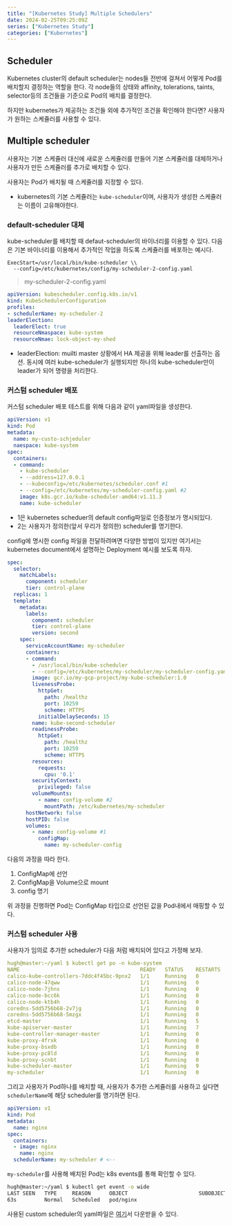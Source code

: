 ```yaml
---
title: "[Kubernetes Study] Multiple Schedulers"
date: 2024-02-25T09:25:09Z
series: ["Kubernetes Study"]
categories: ["Kubernetes"]
---
```


## Scheduler
Kubernetes cluster의 default scheduler는 nodes들 전반에 걸쳐서 어떻게 Pod를 배치할지 결정하는 역할을 한다.
각 node들의 상태와 affinity, tolerations, taints, selector등의 조건들을 기준으로 Pod의 배치를 결정한다.

하지만 kubernetes가 제공하는 조건들 외에 추가적인 조건을 확인해야 한다면? 사용자가 원하는 스케쥴러를 사용할 수 있다.

## Multiple scheduler
사용자는 기본 스케쥴러 대신에 새로운 스케쥴러를 만들어 기본 스케쥴러를 대체하거나 사용자가 만든 스케쥴러를 추가로 배치할 수 있다.

사용자는 Pod가 배치될 때 스케쥴러를 지정할 수 있다.

- kubernetes의 기본 스케쥴러는 `kube-scheduler`이며, 사용자가 생성한 스케쥴러는 이름이 고유해야한다.

### default-scheduler 대체

kube-scheduler를 배치할 때 defaut-scheduler의 바이너리를 이용할 수 있다. 다음은 기본 바이너리를 이용해서 추가적인 작업을 하도록 스케쥴러를 배포하는 예시다.

```
ExecStart=/usr/local/bin/kube-scheduler \\
  --config=/etc/kubernetes/config/my-scheduler-2-config.yaml
```

> my-scheduler-2-config.yaml
 ```yaml
 apiVersion: kubescheduler.config.k8s.io/v1
 kind: KubeSchedulerConfiguration
 profiles:
 - schedulerName: my-scheduler-2
 leaderElection:
   leaderElect: true
   resourceNmaspace: kube-system
   resourceNmae: lock-object-my-shed
 ```

 - leaderElection: muilti master 상황에서 HA 제공을 위해 leader를 선출하는 옵션. 동시에 여러 kube-scheduler가 실행되지만 하나의 kube-scheduler만이 leader가 되어 명령을 처리한다.


### 커스텀 scheduler 배포
커스텀 scheduler 배포 테스트를 위해 다음과 같이 yaml파일을 생성한다.

```yaml
apiVersion: v1
kind: Pod
metadata:
  name: my-custo-schjeduler
  naespace: kube-system
spec:
  containers:
  - command:
    - kube-scheduler
    - --address=127.0.0.1
    - --kubeconfig=/etc/kubernetes/scheduler.conf #1
    - --config=/etc/kubernetes/my-scheduler-config.yaml #2
    image: k8s.gcr.io/kube-scheduler-amd64:v1.11.3
    name: kube-scheduler
```

- 1은 kubernetes scheduer의 default config파일로 인증정보가 명시되있다.
- 2는 사용자가 정의한(앞서 우리가 정의한) scheduler를 명기한다.

config에 명시한 config 파일을 전달하려며면 다양한 방법이 있지만 여기서는 kubernetes document에서 설명하는 Deployment 예시를 보도록 하자.

```yaml
spec:
  selector:
    matchLabels:
      component: scheduler
      tier: control-plane
  replicas: 1
  template:
    metadata:
      labels:
        component: scheduler
        tier: control-plane
        version: second
    spec:
      serviceAccountName: my-scheduler
      containers:
      - command:
        - /usr/local/bin/kube-scheduler
        - --config=/etc/kubernetes/my-scheduler/my-scheduler-config.yaml #3
        image: gcr.io/my-gcp-project/my-kube-scheduler:1.0
        livenessProbe:
          httpGet:
            path: /healthz
            port: 10259
            scheme: HTTPS
          initialDelaySeconds: 15
        name: kube-second-scheduler
        readinessProbe:
          httpGet:
            path: /healthz
            port: 10259
            scheme: HTTPS
        resources:
          requests:
            cpu: '0.1'
        securityContext:
          privileged: false
        volumeMounts:
          - name: config-volume #2
            mountPath: /etc/kubernetes/my-scheduler
      hostNetwork: false
      hostPID: false
      volumes:
        - name: config-volume #1
          configMap:
            name: my-scheduler-config
```

다음의 과정을 따라 한다.
1. ConfigMap에 선언 
2. ConfigMap을 Volume으로 mount 
3. config 명기 

위 과정을 진행하면 Pod는 ConfigMap 타입으로 선언된 값을 Pod내에서 매핑할 수 있다.

### 커스텀 scheduler 사용
사용자가 임의로 추가한 scheduler가 다음 처럼 배치되어 있다고 가정해 보자.

```yaml
hugh@master:~/yaml $ kubectl get po -n kube-system
NAME                                       READY   STATUS    RESTARTS   AGE
calico-kube-controllers-7ddc4f45bc-9pnx2   1/1     Running   0          14d
calico-node-47qww                          1/1     Running   0          13d
calico-node-7jhns                          1/1     Running   0          14d
calico-node-bcc6k                          1/1     Running   0          13d
calico-node-ktb4h                          1/1     Running   0          13d
coredns-5dd5756b68-2v7jg                   1/1     Running   0          14d
coredns-5dd5756b68-5mzgx                   1/1     Running   0          14d
etcd-master                                1/1     Running   5          14d
kube-apiserver-master                      1/1     Running   7          14d
kube-controller-manager-master             1/1     Running   0          14d
kube-proxy-4frxk                           1/1     Running   0          13d
kube-proxy-bsxdb                           1/1     Running   0          13d
kube-proxy-pc8ld                           1/1     Running   0          13d
kube-proxy-scnbt                           1/1     Running   0          14d
kube-scheduler-master                      1/1     Running   9          14d
my-scheduler                               1/1     Running   0          10m
```

그리고 사용자가 Pod하나를 배치할 때, 사용자가 추가한 스케쥴러를 사용하고 싶다면 `schedulerName`에 해당 scheduler를 명기하면 된다.

```yaml
apiVersion: v1
kind: Pod
metadata:
  name: nginx
spec:
  containers:
  - image: nginx
    name: nginx
  schedulerName: my-scheduler # <--
```

`my-scheduler`를 사용해 배치된 Pod는 k8s events를 통해 확인할 수 있다.

```sh
hugh@master:~/yaml $ kubectl get event -o wide
LAST SEEN   TYPE     REASON      OBJECT                       SUBOBJECT                SOURCE                                    MESSAGE                                                                    FIRST SEEN   COUNT   NAME
63s         Normal   Scheduled   pod/nginx                                             my-scheduler, my-scheduler-my-scheduler   Successfully assigned default/nginx to worker2                             63s          1       nginx.17b71994464b2560
```

사용된 custom scheduler의 yaml파일은 [여기](https://github.com/moo-woong/samples/tree/main/k8s-custom-scheduler)서 다운받을 수 있다.